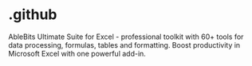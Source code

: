 # .github
AbleBits Ultimate Suite for Excel - professional toolkit with 60+ tools for data processing, formulas, tables and formatting. Boost productivity in Microsoft Excel with one powerful add-in.
